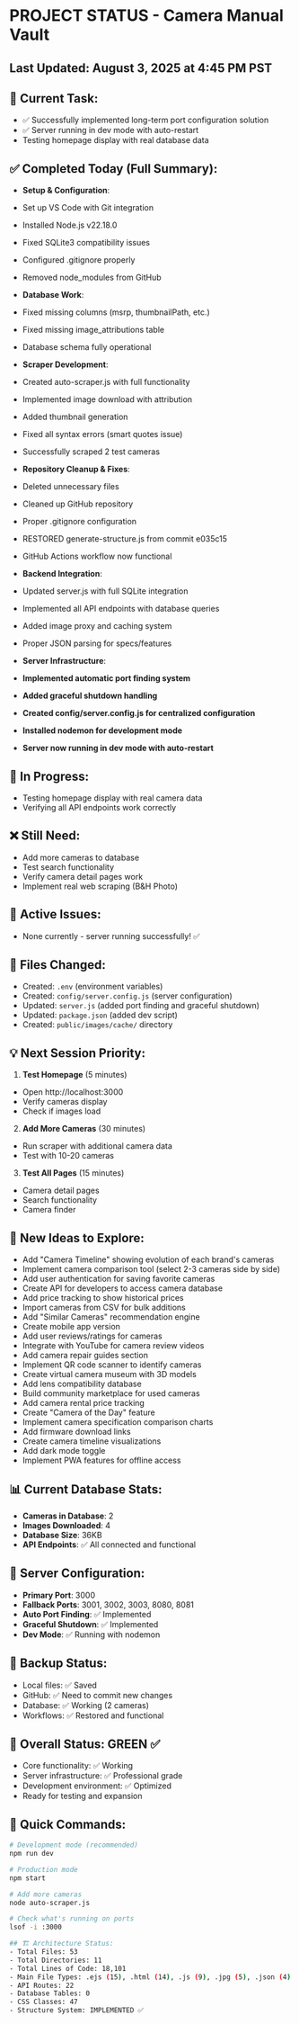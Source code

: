 # PROJECT STATUS - Camera Manual Vault


## Last Updated: August 3, 2025 at 4:45 PM PST

## 🎯 Current Task:
- ✅ Successfully implemented long-term port configuration solution
- ✅ Server running in dev mode with auto-restart
- Testing homepage display with real database data


## ✅ Completed Today (Full Summary):
- **Setup & Configuration**:
 - Set up VS Code with Git integration
 - Installed Node.js v22.18.0
 - Fixed SQLite3 compatibility issues
 - Configured .gitignore properly
 - Removed node_modules from GitHub
 
- **Database Work**:
 - Fixed missing columns (msrp, thumbnailPath, etc.)
 - Fixed missing image_attributions table
 - Database schema fully operational
 
- **Scraper Development**:
 - Created auto-scraper.js with full functionality
 - Implemented image download with attribution
 - Added thumbnail generation
 - Fixed all syntax errors (smart quotes issue)
 - Successfully scraped 2 test cameras
 
- **Repository Cleanup & Fixes**:
 - Deleted unnecessary files
 - Cleaned up GitHub repository
 - Proper .gitignore configuration
 - RESTORED generate-structure.js from commit e035c15
 - GitHub Actions workflow now functional
 
- **Backend Integration**:
 - Updated server.js with full SQLite integration
 - Implemented all API endpoints with database queries
 - Added image proxy and caching system
 - Proper JSON parsing for specs/features
 
- **Server Infrastructure**:
 - **Implemented automatic port finding system**
 - **Added graceful shutdown handling**
 - **Created config/server.config.js for centralized configuration**
 - **Installed nodemon for development mode**
 - **Server now running in dev mode with auto-restart**


## 🔄 In Progress:
- Testing homepage display with real camera data
- Verifying all API endpoints work correctly


## ❌ Still Need:
- Add more cameras to database
- Test search functionality
- Verify camera detail pages work
- Implement real web scraping (B&H Photo)


## 🐛 Active Issues:
- None currently - server running successfully! ✅


## 📁 Files Changed:
- Created: `.env` (environment variables)
- Created: `config/server.config.js` (server configuration)
- Updated: `server.js` (added port finding and graceful shutdown)
- Updated: `package.json` (added dev script)
- Created: `public/images/cache/` directory


## 💡 Next Session Priority:
1. **Test Homepage** (5 minutes)
  - Open http://localhost:3000
  - Verify cameras display
  - Check if images load
  
2. **Add More Cameras** (30 minutes)
  - Run scraper with additional camera data
  - Test with 10-20 cameras
  
3. **Test All Pages** (15 minutes)
  - Camera detail pages
  - Search functionality
  - Camera finder


## 🚀 New Ideas to Explore:
- Add "Camera Timeline" showing evolution of each brand's cameras
- Implement camera comparison tool (select 2-3 cameras side by side)
- Add user authentication for saving favorite cameras
- Create API for developers to access camera database
- Add price tracking to show historical prices
- Import cameras from CSV for bulk additions
- Add "Similar Cameras" recommendation engine
- Create mobile app version
- Add user reviews/ratings for cameras
- Integrate with YouTube for camera review videos
- Add camera repair guides section
- Implement QR code scanner to identify cameras
- Create virtual camera museum with 3D models
- Add lens compatibility database
- Build community marketplace for used cameras
- Add camera rental price tracking
- Create "Camera of the Day" feature
- Implement camera specification comparison charts
- Add firmware download links
- Create camera timeline visualizations
- Add dark mode toggle
- Implement PWA features for offline access


## 📊 Current Database Stats:
- **Cameras in Database**: 2
- **Images Downloaded**: 4
- **Database Size**: 36KB
- **API Endpoints**: ✅ All connected and functional


## 🎯 Server Configuration:
- **Primary Port**: 3000
- **Fallback Ports**: 3001, 3002, 3003, 8080, 8081
- **Auto Port Finding**: ✅ Implemented
- **Graceful Shutdown**: ✅ Implemented
- **Dev Mode**: ✅ Running with nodemon


## 💾 Backup Status:
- Local files: ✅ Saved
- GitHub: ✅ Need to commit new changes
- Database: ✅ Working (2 cameras)
- Workflows: ✅ Restored and functional


## 🚦 Overall Status: GREEN ✅
- Core functionality: ✅ Working
- Server infrastructure: ✅ Professional grade
- Development environment: ✅ Optimized
- Ready for testing and expansion


## 📝 Quick Commands:
```bash
# Development mode (recommended)
npm run dev

# Production mode
npm start

# Add more cameras
node auto-scraper.js

# Check what's running on ports
lsof -i :3000

## 🏗️ Architecture Status:
- Total Files: 53
- Total Directories: 11
- Total Lines of Code: 18,101
- Main File Types: .ejs (15), .html (14), .js (9), .jpg (5), .json (4)
- API Routes: 22
- Database Tables: 0
- CSS Classes: 47
- Structure System: IMPLEMENTED ✅